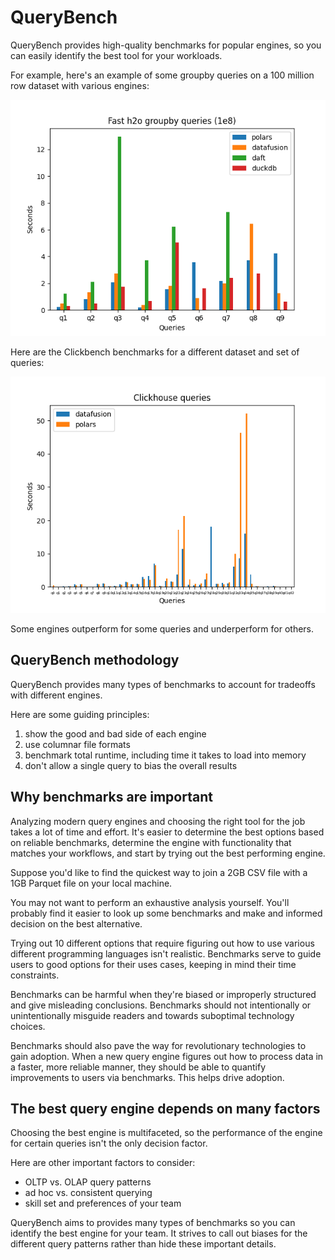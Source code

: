 # QueryBench

QueryBench provides high-quality benchmarks for popular engines, so you can easily identify the best tool for your workloads.

For example, here's an example of some groupby queries on a 100 million row dataset with various engines:

![](./images/groupby-fast-1e8.png)

Here are the Clickbench benchmarks for a different dataset and set of queries:

![](./images/clickbench.png)

Some engines outperform for some queries and underperform for others.

## QueryBench methodology

QueryBench provides many types of benchmarks to account for tradeoffs with different engines.

Here are some guiding principles:

1. show the good and bad side of each engine
1. use columnar file formats
2. benchmark total runtime, including time it takes to load into memory
3. don't allow a single query to bias the overall results

## Why benchmarks are important

Analyzing modern query engines and choosing the right tool for the job takes a lot of time and effort.  It's easier to determine the best options based on reliable benchmarks, determine the engine with functionality that matches your workflows, and start by trying out the best performing engine.

Suppose you'd like to find the quickest way to join a 2GB CSV file with a 1GB Parquet file on your local machine.

You may not want to perform an exhaustive analysis yourself.  You'll probably find it easier to look up some benchmarks and make and informed decision on the best alternative.

Trying out 10 different options that require figuring out how to use various different programming languages isn't realistic.  Benchmarks serve to guide users to good options for their uses cases, keeping in mind their time constraints.

Benchmarks can be harmful when they're biased or improperly structured and give misleading conclusions.  Benchmarks should not intentionally or unintentionally misguide readers and towards suboptimal technology choices.

Benchmarks should also pave the way for revolutionary technologies to gain adoption.  When a new query engine figures out how to process data in a faster, more reliable manner, they should be able to quantify improvements to users via benchmarks.  This helps drive adoption.

## The best query engine depends on many factors

Choosing the best engine is multifaceted, so the performance of the engine for certain queries isn't the only decision factor.

Here are other important factors to consider:

* OLTP vs. OLAP query patterns
* ad hoc vs. consistent querying
* skill set and preferences of your team

QueryBench aims to provides many types of benchmarks so you can identify the best engine for your team.  It strives to call out biases for the different query patterns rather than hide these important details.
